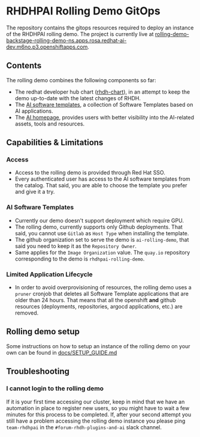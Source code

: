 # RHDHPAI Rolling Demo GitOps

The repository contains the gitops resources required to deploy an instance of the RHDHPAI rolling demo. The project is currently live at [rolling-demo-backstage-rolling-demo-ns.apps.rosa.redhat-ai-dev.m6no.p3.openshiftapps.com](https://rolling-demo-backstage-rolling-demo-ns.apps.rosa.redhat-ai-dev.m6no.p3.openshiftapps.com).

## Contents

The rolling demo combines the following components so far:

- The redhat developer hub chart ([rhdh-chart](https://github.com/redhat-developer/rhdh-chart)), in an attempt to keep the demo up-to-date with the latest changes of RHDH.
- The [AI software templates](https://github.com/redhat-ai-dev/ai-lab-template), a collection of Software Templates based on AI applications.
- The [AI homepage](https://github.com/redhat-developer/rhdh-plugins/tree/main/workspaces/ai-integrations/plugins/ai-experience), provides users with better visibility into the AI-related assets, tools and resources.

## Capabilities & Limitations

### Access

- Access to the rolling demo is provided through Red Hat SSO.
- Every authenticated user has access to the AI software templates from the catalog. That said, you are able to choose the template you prefer and give it a try.

### AI Software Templates

- Currently our demo doesn't support deployment which require GPU.
- The rolling demo, currently supports only Github deployments. That said, you cannot use `Gitlab` as `Host Type` when installing the template.
- The github organization set to serve the demo is `ai-rolling-demo`, that said you need to keep it as the `Repository Owner`.
- Same applies for the `Image Organization` value. The `quay.io` repository corresponding to the demo is `rhdhpai-rolling-demo`.

### Limited Application Lifecycle

- In order to avoid overprovisioning of resources, the rolling demo uses a `pruner` cronjob that deletes all Software Template applications that are older than 24 hours. That means that all the openshift **and** github resources (deployments, repositories, argocd applications, etc.) are removed.

## Rolling demo setup

Some instructions on how to setup an instance of the rolling demo on your own can be found in [docs/SETUP_GUIDE.md](./docs/SETUP_GUIDE.md)

## Troubleshooting

### I cannot login to the rolling demo

If it is your first time accessing our cluster, keep in mind that we have an automation in place to register new users, so you might have to wait a few minutes for this process to be completed. If, after your second attempt you still have a problem accessing the rolling demo instance you please ping `team-rhdhpai` in the `#forum-rhdh-plugins-and-ai` slack channel.
